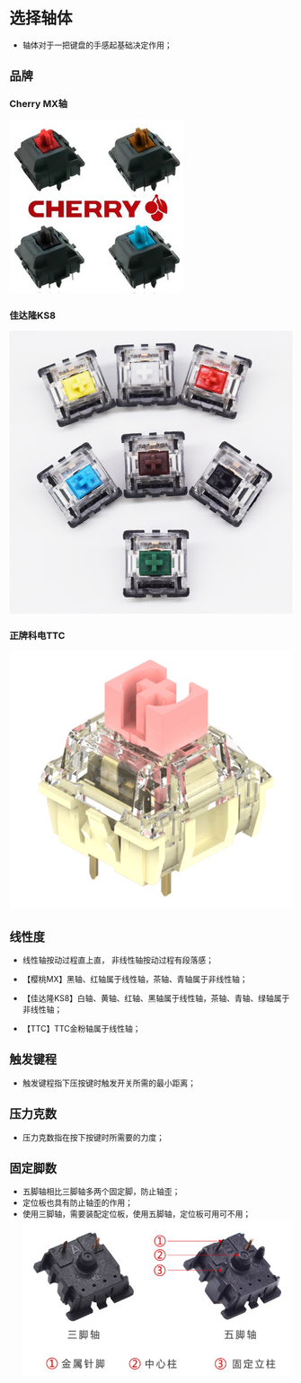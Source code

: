# 选择轴体


- 轴体对于一把键盘的手感起基础决定作用；

## 品牌
### Cherry MX轴
![Cherry Sw](img/cherrysw.jpg)
### 佳达隆KS8
![Gateron Sw](img/gateron.jpg)
### 正牌科电TTC
![TTC Sw](img/ttcsw.png)

## 线性度

- 线性轴按动过程直上直， 非线性轴按动过程有段落感；

- 【樱桃MX】黑轴、红轴属于线性轴，茶轴、青轴属于非线性轴；

- 【佳达隆KS8】白轴、黄轴、红轴、黑轴属于线性轴，茶轴、青轴、绿轴属于非线性轴；

- 【TTC】TTC金粉轴属于线性轴；

## 触发键程
- 触发键程指下压按键时触发开关所需的最小距离；

## 压力克数
- 压力克数指在按下按键时所需要的力度；

## 固定脚数
- 五脚轴相比三脚轴多两个固定脚，防止轴歪；
- 定位板也具有防止轴歪的作用；
- 使用三脚轴，需要装配定位板，使用五脚轴，定位板可用可不用；
![SW35](img/SW35.jpg)

